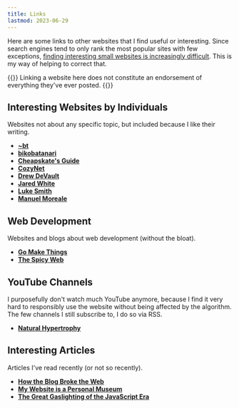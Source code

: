 ```yaml
---
title: Links
lastmod: 2023-06-29
---
```


Here are some links to other websites that I find useful or interesting. Since search engines tend to only rank the most popular sites with few exceptions, [finding interesting small websites is increasingly difficult](/blog/discoverability/). This is my way of helping to correct that.

{{<note title="Disclaimer">}}
Linking a website here does not constitute an endorsement of everything they've ever posted.
{{</note>}}

## Interesting Websites by Individuals

Websites not about any specific topic, but included because I like their writing. 

- **[~bt](https://bt.ht/)**
- **[bikobatanari](https://www.bikobatanari.art/)**
- **[Cheapskate's Guide](https://cheapskatesguide.org/)**
- **[CozyNet](https://www.cozynet.org/)**
- **[Drew DeVault](https://drewdevault.com/)**
- **[Jared White](https://jaredwhite.com/)**
- **[Luke Smith](https://lukesmith.xyz/)**
- **[Manuel Moreale](https://manuelmoreale.com)**

## Web Development

Websites and blogs about web development (without the bloat).

- **[Go Make Things](https://gomakethings.com)**
- **[The Spicy Web](https://www.spicyweb.dev/)**

## YouTube Channels

I purposefully don't watch much YouTube anymore, because I find it very hard to responsibly use the website without being affected by the algorithm. The few channels I still subscribe to, I do so via RSS.

- **[Natural Hypertrophy](https://www.youtube.com/channel/UCG-3rEW4IrDNa7-9iGByc2A)**

## Interesting Articles

Articles I've read recently (or not so recently).

- **[How the Blog Broke the Web](https://stackingthebricks.com/how-blogs-broke-the-web/)**
- **[My Website is a Personal Museum](https://www.bikobatanari.art/posts/2020/personal-museum)**
- **[The Great Gaslighting of the JavaScript Era](https://www.spicyweb.dev/the-great-gaslighting-of-the-js-age/)**
